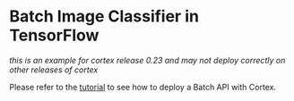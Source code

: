 # Batch Image Classifier in TensorFlow

_this is an example for cortex release 0.23 and may not deploy correctly on other releases of cortex_

<!-- CORTEX_VERSION_MINOR -->
Please refer to the [tutorial](https://docs.cortex.dev/v/0.23/batch-api/image-classifier#deploy-your-batch-api) to see how to deploy a Batch API with Cortex.
